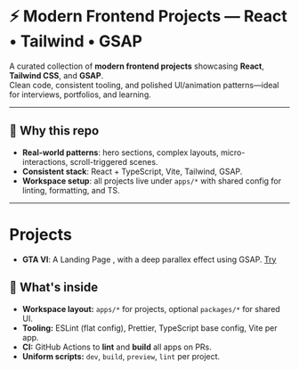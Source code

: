 # ⚡ Modern Frontend Projects — React • Tailwind • GSAP

A curated collection of **modern frontend projects** showcasing **React**, **Tailwind CSS**, and **GSAP**.  
Clean code, consistent tooling, and polished UI/animation patterns—ideal for interviews, portfolios, and learning.


---

## 🌟 Why this repo
- **Real-world patterns**: hero sections, complex layouts, micro-interactions, scroll-triggered scenes.
- **Consistent stack**: React + TypeScript, Vite, Tailwind, GSAP.
- **Workspace setup**: all projects live under `apps/*` with shared config for linting, formatting, and TS.

---
# Projects 

- **GTA VI**: A Landing Page , with a deep parallex effect using GSAP. [Try](https://gtavi-ali.netlify.app/)

## 🧰 What's inside

- **Workspace layout:** `apps/*` for projects, optional `packages/*` for shared UI.
- **Tooling:** ESLint (flat config), Prettier, TypeScript base config, Vite per app.
- **CI:** GitHub Actions to **lint** and **build** all apps on PRs.
- **Uniform scripts:** `dev`, `build`, `preview`, `lint` per project.




